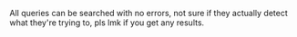All queries can be searched with no errors, not sure if they actually detect what they're trying to, pls lmk if you get any results.
